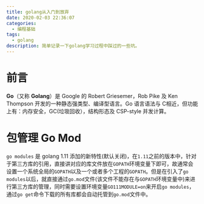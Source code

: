 ```yaml
---
title: golang从入门到放弃
date: 2020-02-03 22:36:07
categories:
  - 编程基础
tags:
  - golang
description: 简单记录一下golang学习过程中踩过的一些坑。
---
```


# 前言

**Go**（又称 **Golang**）是 Google 的 Robert Griesemer，Rob Pike 及 Ken Thompson 开发的一种静态强类型、编译型语言。Go 语言语法与 C相近，但功能上有：内存安全，GC(垃圾回收），结构形态及 CSP-style 并发计算。

# 包管理 Go Mod

`go modules` 是 golang 1.11 添加的新特性(默认关闭)，在`1.11`之前的版本中，针对于第三方库的引用，直接讲对应的库文件放在`GOPATH`环境变量下即可，故通常会设置一个系统全局的`GOPATH`以及一个或者多个工程的`GOPATH`。但是在引入了`go modules`以后，就直接通过`go.mod`文件(该文件不能存在与`GOPATH`环境变量中)来进行第三方库的管理，同时需要设置环境变量`GO111MODULE=on`来开启`go modules`， 通过`go get`命令下载的所有库都会自动托管到`go.mod`文件中。